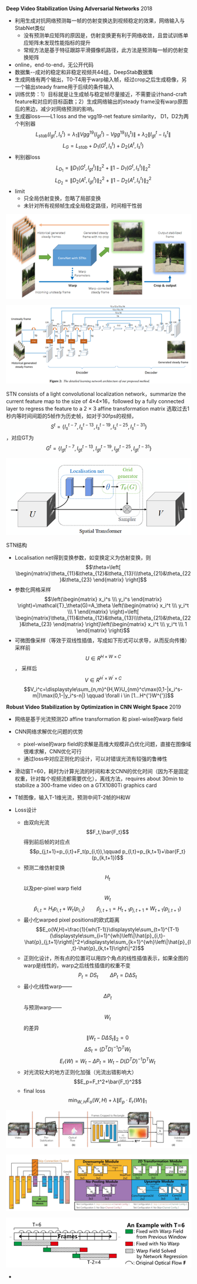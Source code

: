 **Deep Video Stabilization Using Adversarial Networks**  2018

* 利用生成对抗网络预测每一帧的仿射变换达到视频稳定的效果，网络输入与StabNet类似
  * 没有预测单应矩阵的原因是，仿射变换更有利于网络收敛，且尝试训练单应矩阵未发现性能指标的提升
  * 常规方法是基于特征跟踪平滑摄像机路径，此方法是预测每一帧的仿射变换矩阵
* online，end-to-end，无公开代码
* 数据集--成对的稳定和非稳定视频共44组，DeepStab数据集
* 生成网络有两个输出，T0-T4用于warp输入帧，经过crop之后生成稳像，另一个输出steady frame用于后续的条件输入
* 训练优势：1）目标就是让生成帧与稳定帧尽量接近，不需要设计hand-craft feature和对应的目标函数；2）生成网络输出的steady frame没有warp原图后的黑边，减少对网络预测的影响。
* 生成器loss——L1 loss and the vgg19-net feature similarity， D1，D2为两个判别器
   $$L_{stab}(I^t_{gt}, I_s^t)=\lambda_1\left\|Vgg^19(I^t_{gt})-Vgg^19(I_s^t)\right\|+\lambda_2\left\|I^t_{gt}-I_s^t\right\|$$
  $$L_G=L_{stab}+D_1(G^t,I_s^t)+D_2(A^t,I_s^t)$$
* 判别器loss
  $$L_{D_1}=\left\|D_1(G^t,I_{gt}^t)\right\|_2^2+\left\|1-D_1(G^t,I_s^t)\right\|_2^2$$
  $$L_{D_2}=\left\|D_2(A^t,I_{gt}^t)\right\|_2^2+\left\|1-D_2(A^t,I_s^t)\right\|_2^2$$
* limit
  * 只全局仿射变换，忽略了局部变换
  * 未针对所有视频帧生成全局稳定路径，时间相干性弱


![image-20211123170320063](1123_others.assets/image-20211123170320063.png)

![image-20211123172326681](1123_others.assets/image-20211123172326681.png)

STN consists of a light convolutional localization network，summarize the current feature map to the size of 4×4×16，followed by a fully connected layer    to regress the feature to a 2 × 3 affine transformation matrix 
选取过去1秒内等时间间距的5帧作为历史帧，如对于30fps的视频，$$S^t=\{I_s^{t-7},I_s^{t-13},I_s^{t-19},I_s^{t-25},I_s^{t-31}\}$$，对应GT为$$G^t=\{I_{gt}^{t-7},I_{gt}^{t-13},I_{gt}^{t-19},I_{gt}^{t-25},I_{gt}^{t-31}\}$$

![image-20211201113851366](1123_others.assets/image-20211201113851366.png)

STN结构

* Localisation net得到变换参数，如变换定义为仿射变换，则 $$\theta=\left[ \begin{matrix}\theta_{11}&\theta_{12}&\theta_{13}\\\theta_{21}&\theta_{22}&\theta_{23} \end{matrix} \right]$$
* 参数化网格采样 $$\left(\begin{matrix} x_i^s \\\ y_i^s \end{matrix} \right)=\mathcal{T}_\theta(G)=A_\theta \left(\begin{matrix} x_i^t \\\ y_i^t \\\ 1 \end{matrix} \right)=\left[ \begin{matrix}\theta_{11}&\theta_{12}&\theta_{13}\\\theta_{21}&\theta_{22}&\theta_{23} \end{matrix} \right]\left(\begin{matrix} x_i^t \\\ y_i^t \\\ 1 \end{matrix} \right)$$
* 可微图像采样（等效于双线性插值，写成如下形式可以求导，从而反向传播）
  采样前 $$U\in R^{H\times W\times C}$$， 采样后$$V\in R^{H^{'}\times W^{'}\times C}$$
  $$V_i^c=\displaystyle\sum_{n,m}^{H,W}U_{nm}^c\max(0,1-|x_i^s-m|)\max(0,1-|y_i^s-n|) \qquad \forall i \in [1...H^{'}W^{'}]$$



**Robust Video Stabilization by Optimization in CNN Weight Space**  2019

* 网络是基于光流预测2D affine transformation 和 pixel-wise的warp field
* CNN网络求解优化问题的优势
  * pixel-wise的warp field的求解是高维大规模非凸优化问题，直接在图像域很难求解，CNN优化可行
  * 通过loss中对应正则化的设计，可以对错误光流有较强的鲁棒性

* 滑动窗T=60，耗时为计算光流的时间和本文CNN的优化时间（因为不是固定权重，针对每个视频流都需要优化），离线方法，requires about 30min to stabilize a 300-frame video on a GTX1080Ti graphics card
* T帧图像，输入T-1维光流，预测中间T-2帧的H和W  

* Loss设计
  * 由双向光流$$F_t,\bar{F_t}$$得到前后帧的对应点
    $$p_{j,t+1}=p_{i,t}+F_t(p_{i,t}),\qquad p_{l,t}=p_{k,t+1}+\bar{F_t}(p_{k,t+1})$$
  * 预测二维仿射变换$$H_t$$  以及per-pixel warp field $$W_t$$
    $$\hat{p}_{i,t}=H_tp_{i,t}+W_t(p_{i,t})\qquad\hat{p}_{j,t+1}=H_{t+1}p_{j,t+1}+W_{t+1}(p_{j,t+1})$$
  * 最小化warped pixel positions的欧式距离
    $$E_o(W,H)=\frac{1}{wh(T-1)}\displaystyle\sum_{t=1}^{T-1}(\displaystyle\sum_{i=1}^{wh}\left\|\hat{p}_{i,t}-\hat{p}_{j,t+1}\right\|^2+\displaystyle\sum_{k=1}^{wh}\left\|\hat{p}_{l,t}-\hat{p}_{k,t+1}\right\|^2)$$
  * 正则化设计，所有点的位置可以用四个角点的线性插值表示，如果全图的warp是线性的，warp之后线性插值的权重不变
    $$P_t=DS_t \qquad \Delta{P_t}=D\Delta{S_t}$$
  * 最小化线性warp——$$\Delta{P_t}$$与预测warp——$$W_t$$ 的差异
    $$\left\|W_t-D\Delta{S_t}\right\|_2=0$$
    $$\Delta{S_t}=(D^TD)^{-1}D^TW_t$$
    $$E_r(W)=W_t-\Delta{P_t}=W_t-D(D^TD)^{-1}D^TW_t$$
  * 对光流较大的地方正则化加强（光流出错影响大）
    $$E_p=F_t^2+\bar{F_t}^2$$
  * final loss
    $$\displaystyle\min_{W,H}E_o(W,H)+\lambda\left\|E_p\cdot{E_r(W)}\right\|_1$$



![image-20211125171153968](1123_others.assets/image-20211125171153968.png)

![image-20211125171233562](1123_others.assets/image-20211125171233562.png)

![image-20211125171253517](1123_others.assets/image-20211125171253517.png)





* 
